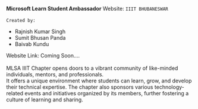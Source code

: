 **Microsoft Learn Student Ambassador** Website: `IIIT BHUBANESWAR` <br/><br/>
`Created by:`
<ul>
  <li>Rajnish Kumar Singh</li>
  <li>Sumit Bhusan Panda</li>
  <li>Baivab Kundu</li>
</ul>
Website Link: Coming Soon....
<br/>
<br/>
MLSA IIIT Chapter opens doors to a vibrant community of like-minded individuals, mentors, and professionals. <br/> It offers a unique environment where students can learn, grow, and develop their technical expertise. The chapter also sponsors various technology-related events and initiatives organized by its members, further fostering a culture of learning and sharing.
